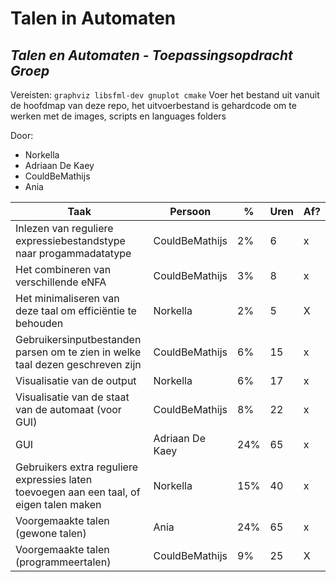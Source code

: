 # Talen in Automaten
## _Talen en Automaten - Toepassingsopdracht Groep_

Vereisten: `graphviz libsfml-dev gnuplot cmake`
Voer het bestand uit vanuit de hoofdmap van deze repo, het uitvoerbestand is gehardcode om te werken met de images, scripts en languages folders

Door:
- Norkella
- Adriaan De Kaey
- CouldBeMathijs
- Ania

| Taak                                                                                     | Persoon              | %    | Uren | Af? |
|------------------------------------------------------------------------------------------|----------------------|------|------|-----|
| Inlezen van reguliere expressiebestandstype naar progammadatatype                        | CouldBeMathijs     | 2%   | 6    | x   |
| Het combineren van verschillende eNFA                                                    | CouldBeMathijs     | 3%   | 8    | x   |
| Het minimaliseren van deze taal om efficiëntie te behouden                               | Norkella       | 2%   | 5    | X   |
| Gebruikersinputbestanden parsen om te zien in welke taal dezen geschreven zijn           | CouldBeMathijs     | 6%   | 15   | x   |
| Visualisatie van de output                                                               | Norkella       | 6%   | 17   | x   |
| Visualisatie van de staat van de automaat (voor GUI)                                     | CouldBeMathijs     | 8%   | 22   | x   |
| GUI                                                                                      | Adriaan De Kaey      | 24%  | 65   | x   |
| Gebruikers extra reguliere expressies laten toevoegen aan een taal, of eigen talen maken | Norkella       | 15%  | 40   | x   |
| Voorgemaakte talen (gewone talen)                                                        | Ania      | 24%  | 65   | x   |
| Voorgemaakte talen (programmeertalen)                                                    | CouldBeMathijs     | 9%   | 25   |  X  |
